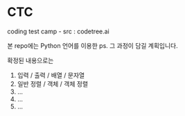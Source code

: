 # CTC
coding test camp - src : codetree.ai

본 repo에는 Python 언어를 이용한 ps. 그 과정이 담길 계획입니다.

확정된 내용으로는
1. 입력 / 출력 / 배열 / 문자열
2. 일반 정렬 / 객체 / 객체 정렬
3. ...
4. ...
5. ...

